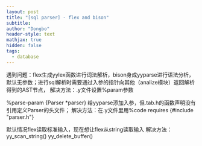 ```yaml
---
layout: post
title: "[sql parser] - flex and bison"
subtitle: 
author: "Dongbo"
header-style: text
mathjax: true
hidden: false
tags:
  - database
---
```


遇到问题：flex生成yylex函数进行词法解析，bison身成yyparse进行语法分析，默认无参数；进行sql解析时需要通过入参的指针向其他（analize模块）返回解析得到的AST节点，
解决方法：.y文件设置%param参数

%parse-param {Parser *parser} 给yyparse添加入参，但.tab.h的函数声明没有引用定义Parser的头文件；
解决方法：在.y文件里用%code requires {#include "parser.h"}

默认情况flex读取标准输入，现在想让flex从string读取输入
解决方法：yy_scan_string()  yy_delete_buffer()